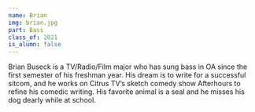 ```yaml
---
name: Brian
img: brian.jpg
part: Bass
class_of: 2021
is_alumn: false
---
```

Brian Buseck is a TV/Radio/Film major who has sung bass in OA since the first semester of his freshman year. His dream is to write for a successful sitcom, and he works on Citrus TV’s sketch comedy show Afterhours to refine his comedic writing. His favorite animal is a seal and he misses his dog dearly while at school.
